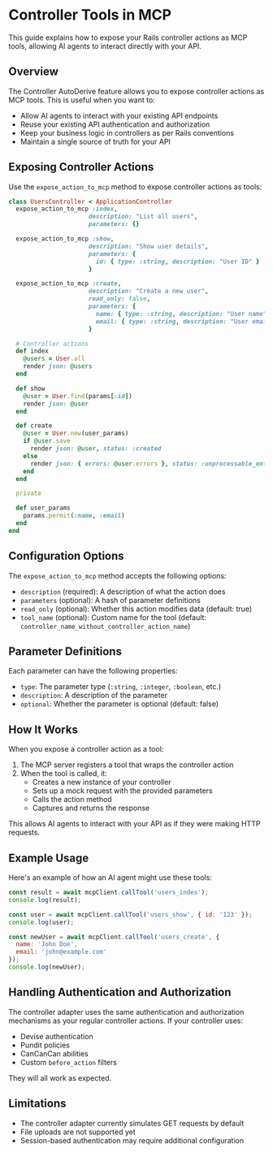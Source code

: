 # Controller Tools in MCP

This guide explains how to expose your Rails controller actions as MCP tools, allowing AI agents to interact directly with your API.

## Overview

The Controller AutoDerive feature allows you to expose controller actions as MCP tools. This is useful when you want to:

- Allow AI agents to interact with your existing API endpoints
- Reuse your existing API authentication and authorization
- Keep your business logic in controllers as per Rails conventions
- Maintain a single source of truth for your API

## Exposing Controller Actions

Use the `expose_action_to_mcp` method to expose controller actions as tools:

```ruby
class UsersController < ApplicationController
  expose_action_to_mcp :index,
                      description: "List all users",
                      parameters: {}

  expose_action_to_mcp :show,
                      description: "Show user details",
                      parameters: {
                        id: { type: :string, description: "User ID" }
                      }

  expose_action_to_mcp :create,
                      description: "Create a new user",
                      read_only: false,
                      parameters: {
                        name: { type: :string, description: "User name" },
                        email: { type: :string, description: "User email" }
                      }

  # Controller actions
  def index
    @users = User.all
    render json: @users
  end

  def show
    @user = User.find(params[:id])
    render json: @user
  end

  def create
    @user = User.new(user_params)
    if @user.save
      render json: @user, status: :created
    else
      render json: { errors: @user.errors }, status: :unprocessable_entity
    end
  end

  private

  def user_params
    params.permit(:name, :email)
  end
end
```

## Configuration Options

The `expose_action_to_mcp` method accepts the following options:

- `description` (required): A description of what the action does
- `parameters` (optional): A hash of parameter definitions
- `read_only` (optional): Whether this action modifies data (default: true)
- `tool_name` (optional): Custom name for the tool (default: `controller_name_without_controller_action_name`)

## Parameter Definitions

Each parameter can have the following properties:

- `type`: The parameter type (`:string`, `:integer`, `:boolean`, etc.)
- `description`: A description of the parameter
- `optional`: Whether the parameter is optional (default: false)

## How It Works

When you expose a controller action as a tool:

1. The MCP server registers a tool that wraps the controller action
2. When the tool is called, it:
   - Creates a new instance of your controller
   - Sets up a mock request with the provided parameters
   - Calls the action method
   - Captures and returns the response

This allows AI agents to interact with your API as if they were making HTTP requests.

## Example Usage

Here's an example of how an AI agent might use these tools:

```javascript
const result = await mcpClient.callTool('users_index');
console.log(result);

const user = await mcpClient.callTool('users_show', { id: '123' });
console.log(user);

const newUser = await mcpClient.callTool('users_create', {
  name: 'John Doe',
  email: 'john@example.com'
});
console.log(newUser);
```

## Handling Authentication and Authorization

The controller adapter uses the same authentication and authorization mechanisms as your regular controller actions. If your controller uses:

- Devise authentication
- Pundit policies
- CanCanCan abilities
- Custom `before_action` filters

They will all work as expected.

## Limitations

- The controller adapter currently simulates GET requests by default
- File uploads are not supported yet
- Session-based authentication may require additional configuration
